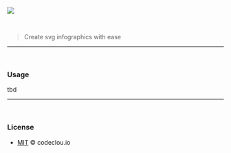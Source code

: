 [![](https://codeclou.github.io/hirngespinst/img/hirngespinst-logo.svg)](https://github.com/codeclou/hirngespinst/)


&nbsp;

> Create svg infographics with ease


-----


&nbsp;


### Usage

tbd

-----

&nbsp;

### License

 * [MIT](./LICENSE) © codeclou.io
  
